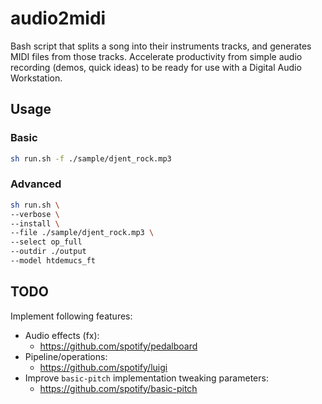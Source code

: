 # audio2midi

Bash script that splits a song into their instruments tracks, and generates MIDI files from those tracks.
Accelerate productivity from simple audio recording (demos, quick ideas) to be ready for use with a Digital Audio Workstation.

## Usage

### Basic

```bash
sh run.sh -f ./sample/djent_rock.mp3
```

### Advanced

```bash
sh run.sh \
--verbose \
--install \
--file ./sample/djent_rock.mp3 \
--select op_full
--outdir ./output
--model htdemucs_ft
```

## TODO

Implement following features:
- Audio effects (fx):
    - https://github.com/spotify/pedalboard
- Pipeline/operations:
    - https://github.com/spotify/luigi
- Improve `basic-pitch` implementation tweaking parameters:
    - https://github.com/spotify/basic-pitch
